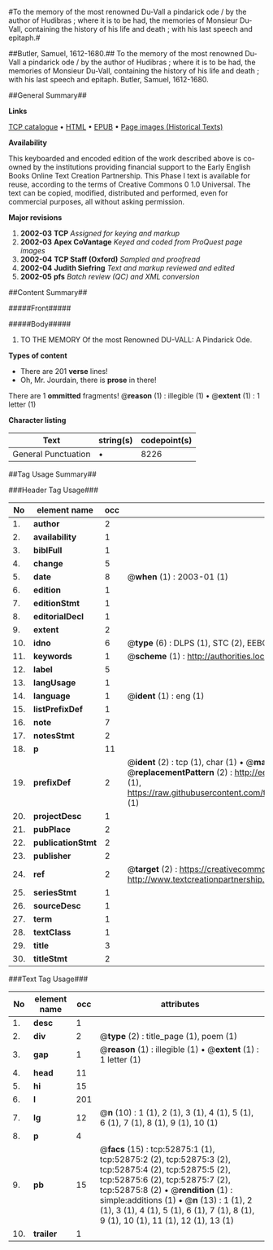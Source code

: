 #To the memory of the most renowned Du-Vall a pindarick ode / by the author of Hudibras ; where it is to be had, the memories of Monsieur Du-Vall, containing the history of his life and death ; with his last speech and epitaph.#

##Butler, Samuel, 1612-1680.##
To the memory of the most renowned Du-Vall a pindarick ode / by the author of Hudibras ; where it is to be had, the memories of Monsieur Du-Vall, containing the history of his life and death ; with his last speech and epitaph.
Butler, Samuel, 1612-1680.

##General Summary##

**Links**

[TCP catalogue](http://www.ota.ox.ac.uk/tcp/)  • 
[HTML](http://tei.it.ox.ac.uk/tcp/Texts-HTML/free/A30/A30780.html)  • 
[EPUB](http://tei.it.ox.ac.uk/tcp/Texts-EPUB/free/A30/A30780.epub) • 
[Page images (Historical Texts)](https://data.historicaltexts.jisc.ac.uk/view?pubId=eebo-12035131e&pageId=eebo-12035131e-52875-1)

**Availability**

This keyboarded and encoded edition of the
	       work described above is co-owned by the institutions
	       providing financial support to the Early English Books
	       Online Text Creation Partnership. This Phase I text is
	       available for reuse, according to the terms of Creative
	       Commons 0 1.0 Universal. The text can be copied,
	       modified, distributed and performed, even for
	       commercial purposes, all without asking permission.

**Major revisions**

1. __2002-03__ __TCP__ *Assigned for keying and markup*
1. __2002-03__ __Apex CoVantage__ *Keyed and coded from ProQuest page images*
1. __2002-04__ __TCP Staff (Oxford)__ *Sampled and proofread*
1. __2002-04__ __Judith Siefring__ *Text and markup reviewed and edited*
1. __2002-05__ __pfs__ *Batch review (QC) and XML conversion*

##Content Summary##

#####Front#####

#####Body#####

1. TO THE MEMORY Of the most Renowned DU-VALL: A Pindarick Ode.

**Types of content**

  * There are 201 **verse** lines!
  * Oh, Mr. Jourdain, there is **prose** in there!

There are 1 **ommitted** fragments! 
 @__reason__ (1) : illegible (1)  •  @__extent__ (1) : 1 letter (1)

**Character listing**


|Text|string(s)|codepoint(s)|
|---|---|---|
|General Punctuation|•|8226|

##Tag Usage Summary##

###Header Tag Usage###

|No|element name|occ|attributes|
|---|---|---|---|
|1.|__author__|2||
|2.|__availability__|1||
|3.|__biblFull__|1||
|4.|__change__|5||
|5.|__date__|8| @__when__ (1) : 2003-01 (1)|
|6.|__edition__|1||
|7.|__editionStmt__|1||
|8.|__editorialDecl__|1||
|9.|__extent__|2||
|10.|__idno__|6| @__type__ (6) : DLPS (1), STC (2), EEBO-CITATION (1), OCLC (1), VID (1)|
|11.|__keywords__|1| @__scheme__ (1) : http://authorities.loc.gov/ (1)|
|12.|__label__|5||
|13.|__langUsage__|1||
|14.|__language__|1| @__ident__ (1) : eng (1)|
|15.|__listPrefixDef__|1||
|16.|__note__|7||
|17.|__notesStmt__|2||
|18.|__p__|11||
|19.|__prefixDef__|2| @__ident__ (2) : tcp (1), char (1)  •  @__matchPattern__ (2) : ([0-9\-]+):([0-9IVX]+) (1), (.+) (1)  •  @__replacementPattern__ (2) : http://eebo.chadwyck.com/downloadtiff?vid=$1&page=$2 (1), https://raw.githubusercontent.com/textcreationpartnership/Texts/master/tcpchars.xml#$1 (1)|
|20.|__projectDesc__|1||
|21.|__pubPlace__|2||
|22.|__publicationStmt__|2||
|23.|__publisher__|2||
|24.|__ref__|2| @__target__ (2) : https://creativecommons.org/publicdomain/zero/1.0/ (1), http://www.textcreationpartnership.org/docs/. (1)|
|25.|__seriesStmt__|1||
|26.|__sourceDesc__|1||
|27.|__term__|1||
|28.|__textClass__|1||
|29.|__title__|3||
|30.|__titleStmt__|2||


###Text Tag Usage###

|No|element name|occ|attributes|
|---|---|---|---|
|1.|__desc__|1||
|2.|__div__|2| @__type__ (2) : title_page (1), poem (1)|
|3.|__gap__|1| @__reason__ (1) : illegible (1)  •  @__extent__ (1) : 1 letter (1)|
|4.|__head__|11||
|5.|__hi__|15||
|6.|__l__|201||
|7.|__lg__|12| @__n__ (10) : 1 (1), 2 (1), 3 (1), 4 (1), 5 (1), 6 (1), 7 (1), 8 (1), 9 (1), 10 (1)|
|8.|__p__|4||
|9.|__pb__|15| @__facs__ (15) : tcp:52875:1 (1), tcp:52875:2 (2), tcp:52875:3 (2), tcp:52875:4 (2), tcp:52875:5 (2), tcp:52875:6 (2), tcp:52875:7 (2), tcp:52875:8 (2)  •  @__rendition__ (1) : simple:additions (1)  •  @__n__ (13) : 1 (1), 2 (1), 3 (1), 4 (1), 5 (1), 6 (1), 7 (1), 8 (1), 9 (1), 10 (1), 11 (1), 12 (1), 13 (1)|
|10.|__trailer__|1||
